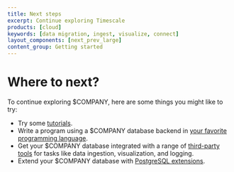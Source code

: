```yaml
---
title: Next steps
excerpt: Continue exploring Timescale
products: [cloud]
keywords: [data migration, ingest, visualize, connect]
layout_components: [next_prev_large]
content_group: Getting started
---
```


# Where to next?

To continue exploring $COMPANY, here are some things you might like to try:

*   Try some [tutorials][tutorials].
*   Write a program using a $COMPANY database backend in
    [your favorite programming language][connect-with-code].
*   Get your $COMPANY database integrated with a range of
    [third-party tools][integrations]
    for tasks like data ingestion, visualization, and logging.
*   Extend your $COMPANY database with [PostgreSQL extensions][extensions].

[connect-with-code]: /quick-start/:currentVersion:/
[integrations]: /use-timescale/:currentVersion:/integrations/
[extensions]: /use-timescale/:currentVersion:/extensions/
[tutorials]: /tutorials/:currentVersion:/
